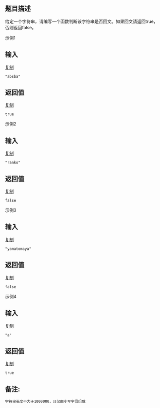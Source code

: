 ## 题目描述

给定一个字符串，请编写一个函数判断该字符串是否回文。如果回文请返回true，否则返回false。

示例1

## 输入

[复制](javascript:void(0);)

```
"absba"
```

## 返回值

[复制](javascript:void(0);)

```
true
```

示例2

## 输入

[复制](javascript:void(0);)

```
"ranko"
```

## 返回值

[复制](javascript:void(0);)

```
false
```

示例3

## 输入

[复制](javascript:void(0);)

```
"yamatomaya"
```

## 返回值

[复制](javascript:void(0);)

```
false
```

示例4

## 输入

[复制](javascript:void(0);)

```
"a"
```

## 返回值

[复制](javascript:void(0);)

```
true
```

## 备注:

```
字符串长度不大于1000000，且仅由小写字母组成
```





```c++

```

